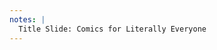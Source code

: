 ```yaml
---
notes: |
  Title Slide: Comics for Literally Everyone
---
```


<span style="visibility: hidden" role="img" aria-label="Photo of a colorfully sprayed box, tagged with the slogan: Practice Empathy"></span>
<!-- .slide: data-background-image="/assets/images/empathy.jpg" -->
